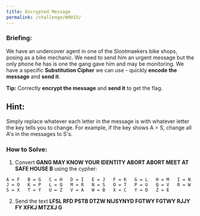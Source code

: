 ```yaml
---
title: Encrypted Message
permalink: /challenge/W0015/
---
```


### Briefing: 
We have an undercover agent in one of the Slootmaekers bike shops, posing as a bike mechanic. We need to send him an urgent message but the only phone he has is one the gang gave him and may be monitoring. We have a specific **Substitution Cipher** we can use - quickly **encode the message** and **send it**.

**Tip:** Correctly **encrypt the message** and **send it** to get the flag.

## Hint:
Simply replace whatever each letter in the message is with whatever letter the key tells you to change. For example, if the key shows A = S, change all A's in the messages to S's.

### How to Solve: 
1. Convert **GANG MAY KNOW YOUR IDENTITY ABORT ABORT MEET AT SAFE HOUSE B** using the cypher:
```
A = F   B = G   C = H   D = I   E = J   F = K   G = L   H = M   I = N   J = O   K = P   L = Q   M = R   N = S   O = T   P = U   Q = V   R = W   S = X   T = Y   U = Z   V = A   W = B   X = C   Y = D   Z = E
```
2. Send the text **LFSL RFD PSTB DTZW NIJSYNYD FGTWY FGTWY RJJY FY XFKJ MTZXJ G**
